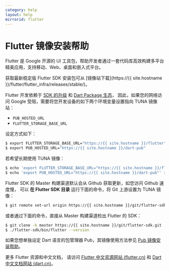 ```yaml
---
category: help
layout: help
mirrorid: flutter 
---
```


# Flutter 镜像安装帮助

Flutter 是 Google 开源的 UI 工具包，帮助开发者通过一套代码库高效构建多平台精美应用，支持移动、Web、桌面和嵌入式平台。

获取最新稳定版 Flutter SDK 安装包可从 [镜像站下载](https://{{ site.hostname }}/flutter/flutter_infra/releases/stable/)。

Flutter 开发依赖于 [SDK 的升级](https://flutter.cn/docs/development/tools/sdk/upgrading) 和 [Dart Package 生态](https://pub.flutter-io.cn/)，
因此，如果您的网络访问 Google 受阻，需要将您开发设备的如下两个环境变量设置指向 TUNA 镜像站：
- `PUB_HOSTED_URL`
- `FLUTTER_STORAGE_BASE_URL`

设定方式如下：

```bash
$ export FLUTTER_STORAGE_BASE_URL="https://{{ site.hostname }}/flutter"
$ export PUB_HOSTED_URL="https://{{ site.hostname }}/dart-pub"
```

若希望长期使用 TUNA 镜像：

```bash
$ echo 'export FLUTTER_STORAGE_BASE_URL="https://{{ site.hostname }}/flutter"' >> ~/.bashrc
$ echo 'export PUB_HOSTED_URL="https://{{ site.hostname }}/dart-pub"' >> ~/.bashrc
```

Flutter SDK 的 Master 构建渠道默认会从 Github 获取更新，如您访问 Github 速度慢，
可以 **在 Flutter SDK 目录** 运行下面的命令，将 Git 上游设置为 TUNA 镜像：

```bash
$ git remote set-url origin https://{{ site.hostname }}/git/flutter-sdk.git
```

或者通过下面的命令，直接从 Master 构建渠道检出 Flutter 的 SDK： 

```bash
$ git clone -b master https://{{ site.hostname }}/git/flutter-sdk.git
$ ./flutter-sdk/bin/flutter --version
```

如果您想单独设定 Dart 语言的包管理器 Pub，其镜像使用方法参见 [Pub 镜像安装帮助](../dart-pub/)。

更多 Flutter 资源和中文文档，
请访问 [Flutter 中文资源网站 (flutter.cn)](https://flutter.cn) 和 [Dart 中文文档网站 (dart.cn)](https://dart.cn/)。
